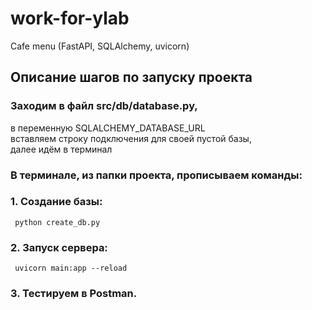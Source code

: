 # work-for-ylab
Cafe menu (FastAPI, SQLAlchemy, uvicorn)


## Описание шагов по запуску проекта

### Заходим в файл src/db/database.py,  
 в переменную SQLALCHEMY_DATABASE_URL   
 вставляем строку подключения для своей пустой базы,  
 далее идём в терминал

### В терминале, из папки проекта, прописываем команды:

  ### 1. Создание базы: 
  
     python create_db.py

  ### 2. Запуск сервера:

     uvicorn main:app --reload

  ### 3. Тестируем в Postman.
